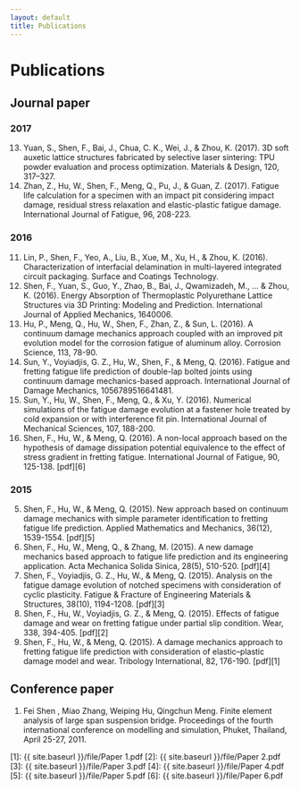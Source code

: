 ```yaml
---
layout: default
title: Publications 
---
```


# Publications

## Journal paper

### 2017

13. Yuan, S., Shen, F., Bai, J., Chua, C. K., Wei, J., & Zhou, K. (2017). 3D soft auxetic lattice structures fabricated by selective laser sintering: TPU powder evaluation and process optimization. Materials & Design, 120, 317–327.
12. Zhan, Z., Hu, W., Shen, F., Meng, Q., Pu, J., & Guan, Z. (2017). Fatigue life calculation for a specimen with an impact pit considering impact damage, residual stress relaxation and elastic-plastic fatigue damage. International Journal of Fatigue, 96, 208-223.

### 2016

11. Lin, P., Shen, F., Yeo, A., Liu, B., Xue, M., Xu, H., & Zhou, K. (2016). Characterization of interfacial delamination in multi-layered integrated circuit packaging. Surface and Coatings Technology.
10. Shen, F., Yuan, S., Guo, Y., Zhao, B., Bai, J., Qwamizadeh, M., ... & Zhou, K. (2016). Energy Absorption of Thermoplastic Polyurethane Lattice Structures via 3D Printing: Modeling and Prediction. International Journal of Applied Mechanics, 1640006.
9. Hu, P., Meng, Q., Hu, W., Shen, F., Zhan, Z., & Sun, L. (2016). A continuum damage mechanics approach coupled with an improved pit evolution model for the corrosion fatigue of aluminum alloy. Corrosion Science, 113, 78-90.
8. Sun, Y., Voyiadjis, G. Z., Hu, W., Shen, F., & Meng, Q. (2016). Fatigue and fretting fatigue life prediction of double-lap bolted joints using continuum damage mechanics-based approach. International Journal of Damage Mechanics, 1056789516641481.
7. Sun, Y., Hu, W., Shen, F., Meng, Q., & Xu, Y. (2016). Numerical simulations of the fatigue damage evolution at a fastener hole treated by cold expansion or with interference fit pin. International Journal of Mechanical Sciences, 107, 188-200.
6. Shen, F., Hu, W., & Meng, Q. (2016). A non-local approach based on the hypothesis of damage dissipation potential equivalence to the effect of stress gradient in fretting fatigue. International Journal of Fatigue, 90, 125-138. [pdf][6]

### 2015

5. Shen, F., Hu, W., & Meng, Q. (2015). New approach based on continuum damage mechanics with simple parameter identification to fretting fatigue life prediction. Applied Mathematics and Mechanics, 36(12), 1539-1554. [pdf][5]
4. Shen, F., Hu, W., Meng, Q., & Zhang, M. (2015). A new damage mechanics based approach to fatigue life prediction and its engineering application. Acta Mechanica Solida Sinica, 28(5), 510-520. [pdf][4]
3. Shen, F., Voyiadjis, G. Z., Hu, W., & Meng, Q. (2015). Analysis on the fatigue damage evolution of notched specimens with consideration of cyclic plasticity. Fatigue & Fracture of Engineering Materials & Structures, 38(10), 1194-1208. [pdf][3]
2. Shen, F., Hu, W., Voyiadjis, G. Z., & Meng, Q. (2015). Effects of fatigue damage and wear on fretting fatigue under partial slip condition. Wear, 338, 394-405. [pdf][2]
1. Shen, F., Hu, W., & Meng, Q. (2015). A damage mechanics approach to fretting fatigue life prediction with consideration of elastic–plastic damage model and wear. Tribology International, 82, 176-190. [pdf][1]






## Conference paper

1. Fei Shen , Miao Zhang, Weiping Hu, Qingchun Meng. Finite element analysis of large span suspension bridge. Proceedings of the fourth international conference on modelling and simulation, Phuket, Thailand, April 25-27, 2011.  

[1]: {{ site.baseurl }}/file/Paper 1.pdf
[2]: {{ site.baseurl }}/file/Paper 2.pdf
[3]: {{ site.baseurl }}/file/Paper 3.pdf 
[4]: {{ site.baseurl }}/file/Paper 4.pdf
[5]: {{ site.baseurl }}/file/Paper 5.pdf 
[6]: {{ site.baseurl }}/file/Paper 6.pdf 